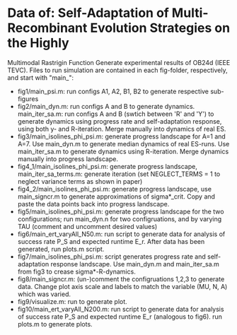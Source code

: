 # Data of: Self-Adaptation of Multi-Recombinant Evolution Strategies on the Highly
Multimodal Rastrigin Function
Generate experimental results of OB24d (IEEE TEVC). 
Files to run simulation are contained in each fig-folder, respectively, and start with "main_":
* fig1/main_psi.m: run configs A1, A2, B1, B2 to generate respective sub-figures
* fig2/main_dyn.m: run configs A and B to generate dynamics. main_iter_sa.m: run configs A and B (swtich between 'R' and 'Y') to generate dynamics using progress rate and self-adaptation response, using both y- and R-iteration. Merge manually into dynamics of real ES.
* fig3/main_isolines_phi_psi.m: generate progress landscape for A=1 and A=7. Use main_dyn.m to generate median dynamics of real ES-runs. Use main_iter_sa.m to generate dynamics using R-iteration. Merge dynamics manually into progress landscape.
* fig4_1/main_isolines_phi_psi.m: generate progress landscape, main_iter_sa_terms.m: generate iteration (set NEGLECT_TERMS = 1 to neglect variance terms as shown in paper)
* fig4_2/main_isolines_phi_psi.m: generate progress landscape, use main_signcr.m to generate approximations of sigma*_crit. Copy and paste the data points back into progress landscape.
* fig5/main_isolines_phi_psi.m: generate progress landscape for the two configurations; run main_dyn.n for two configruations, and by varying TAU (comment and uncomment desired values)
* fig6/main_ert_varyAll_N50.m: run script to generate data for analysis of success rate P_S and expected runtime E_r. After data has been generated, run plots.m script.
* fig7/main_isolines_phi_psi.m: script generates progress rate and self-adaptation response landscape. Use main_dyn.m and main_iter_sa.m from fig3 to crease sigma*-R-dynamics.
* fig8/main_signcr.m: (un-)comment the configruations 1,2,3 to generate data. Change plot axis scale and labels to match the variable (MU, N, A) which was varied.
* fig9/visualize.m: run to generate plot.
* fig10/main_ert_varyAll_N200.m: run script to generate data for analysis of success rate P_S and expected runtime E_r (analogous to fig6). run plots.m to generate plots.